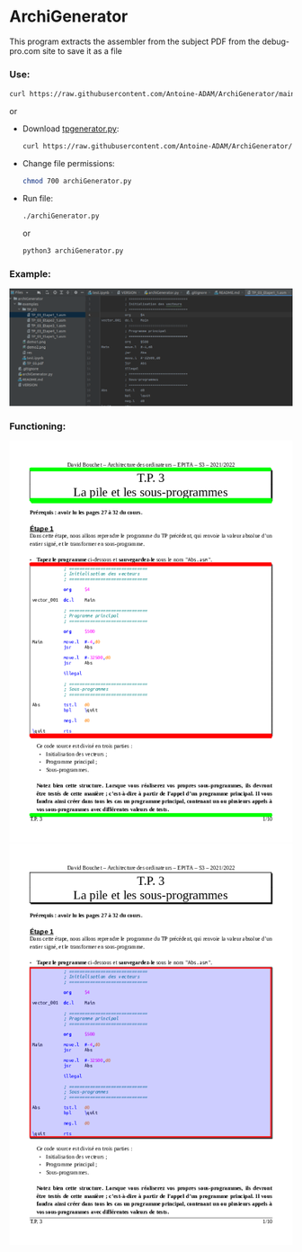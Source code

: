 # ArchiGenerator
This program extracts the assembler from the subject PDF from the debug-pro.com site to save it as a file
### Use:

```bash
curl https://raw.githubusercontent.com/Antoine-ADAM/ArchiGenerator/main/archiGenerator.py --output archiGenerator.py && chmod 700 archiGenerator.py && ./archiGenerator.py
```

or

* Download [tpgenerator.py](https://raw.githubusercontent.com/Antoine-ADAM/ArchiGenerator/main/archiGenerator.py):
  ```bash
  curl https://raw.githubusercontent.com/Antoine-ADAM/ArchiGenerator/main/archiGenerator.py --output archiGenerator.py
  ```
* Change file permissions:
  ```bash
  chmod 700 archiGenerator.py
  ```
* Run file:
  ```bash
  ./archiGenerator.py
  ```
  or
  ```bash
  python3 archiGenerator.py
  ```
  
### Example:

![](https://github.com/Antoine-ADAM/ArchiGenerator/blob/main/exemples/tp_03.png?raw=true)


### Functioning:

![](https://github.com/Antoine-ADAM/ArchiGenerator/blob/main/exemples/demo1.png?raw=true)
![](https://github.com/Antoine-ADAM/ArchiGenerator/blob/main/exemples/demo2.png?raw=true)